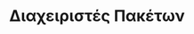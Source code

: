 ---
layout: timeline 
title: Διαχειριστές Πακέτων 
image_url: /images/pacman.png
caption: "Οι διαχειριστές πακέτων είναι εργαλεία λογισμικού που αυτοματοποιούν τη διαδικασία εγκατάστασης, ενημέρωσης και αφαίρεσης πακέτων λογισμικού σε ένα σύστημα υπολογιστή."
events:
  - pacman
---
